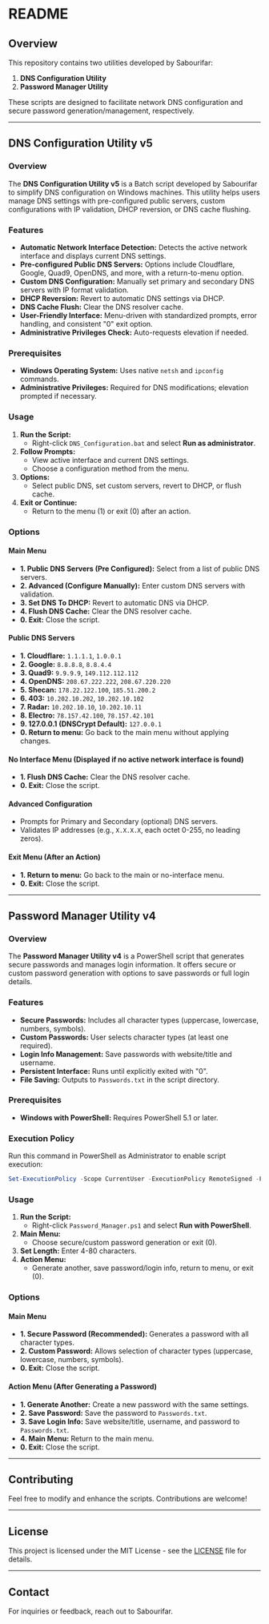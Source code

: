 # README

## Overview

This repository contains two utilities developed by Sabourifar: 

1. **DNS Configuration Utility**
2. **Password Manager Utility**

These scripts are designed to facilitate network DNS configuration and secure password generation/management, respectively.

---

## DNS Configuration Utility v5

### Overview

The **DNS Configuration Utility v5** is a Batch script developed by Sabourifar to simplify DNS configuration on Windows machines. This utility helps users manage DNS settings with pre-configured public servers, custom configurations with IP validation, DHCP reversion, or DNS cache flushing.

### Features

- **Automatic Network Interface Detection:** Detects the active network interface and displays current DNS settings.
- **Pre-configured Public DNS Servers:** Options include Cloudflare, Google, Quad9, OpenDNS, and more, with a return-to-menu option.
- **Custom DNS Configuration:** Manually set primary and secondary DNS servers with IP format validation.
- **DHCP Reversion:** Revert to automatic DNS settings via DHCP.
- **DNS Cache Flush:** Clear the DNS resolver cache.
- **User-Friendly Interface:** Menu-driven with standardized prompts, error handling, and consistent "0" exit option.
- **Administrative Privileges Check:** Auto-requests elevation if needed.

### Prerequisites

- **Windows Operating System:** Uses native `netsh` and `ipconfig` commands.
- **Administrative Privileges:** Required for DNS modifications; elevation prompted if necessary.

### Usage

1. **Run the Script:**
   - Right-click `DNS_Configuration.bat` and select **Run as administrator**.
2. **Follow Prompts:**
   - View active interface and current DNS settings.
   - Choose a configuration method from the menu.
3. **Options:**
   - Select public DNS, set custom servers, revert to DHCP, or flush cache.
4. **Exit or Continue:**
   - Return to the menu (1) or exit (0) after an action.

### Options

#### Main Menu
- **1. Public DNS Servers (Pre Configured):** Select from a list of public DNS servers.
- **2. Advanced (Configure Manually):** Enter custom DNS servers with validation.
- **3. Set DNS To DHCP:** Revert to automatic DNS via DHCP.
- **4. Flush DNS Cache:** Clear the DNS resolver cache.
- **0. Exit:** Close the script.

#### Public DNS Servers
- **1. Cloudflare:** `1.1.1.1`, `1.0.0.1`
- **2. Google:** `8.8.8.8`, `8.8.4.4`
- **3. Quad9:** `9.9.9.9`, `149.112.112.112`
- **4. OpenDNS:** `208.67.222.222`, `208.67.220.220`
- **5. Shecan:** `178.22.122.100`, `185.51.200.2`
- **6. 403:** `10.202.10.202`, `10.202.10.102`
- **7. Radar:** `10.202.10.10`, `10.202.10.11`
- **8. Electro:** `78.157.42.100`, `78.157.42.101`
- **9. 127.0.0.1 (DNSCrypt Default):** `127.0.0.1`
- **0. Return to menu:** Go back to the main menu without applying changes.

#### No Interface Menu (Displayed if no active network interface is found)
- **1. Flush DNS Cache:** Clear the DNS resolver cache.
- **0. Exit:** Close the script.

#### Advanced Configuration
- Prompts for Primary and Secondary (optional) DNS servers.
- Validates IP addresses (e.g., `X.X.X.X`, each octet 0-255, no leading zeros).

#### Exit Menu (After an Action)
- **1. Return to menu:** Go back to the main or no-interface menu.
- **0. Exit:** Close the script.

---

## Password Manager Utility v4

### Overview

The **Password Manager Utility v4** is a PowerShell script that generates secure passwords and manages login information. It offers secure or custom password generation with options to save passwords or full login details.

### Features

- **Secure Passwords:** Includes all character types (uppercase, lowercase, numbers, symbols).
- **Custom Passwords:** User selects character types (at least one required).
- **Login Info Management:** Save passwords with website/title and username.
- **Persistent Interface:** Runs until explicitly exited with "0".
- **File Saving:** Outputs to `Passwords.txt` in the script directory.

### Prerequisites

- **Windows with PowerShell:** Requires PowerShell 5.1 or later.

### Execution Policy

Run this command in PowerShell as Administrator to enable script execution:
```powershell
Set-ExecutionPolicy -Scope CurrentUser -ExecutionPolicy RemoteSigned -Force
```

### Usage

1. **Run the Script:**
   - Right-click `Password_Manager.ps1` and select **Run with PowerShell**.
2. **Main Menu:**
   - Choose secure/custom password generation or exit (0).
3. **Set Length:** Enter 4-80 characters.
4. **Action Menu:**
   - Generate another, save password/login info, return to menu, or exit (0).

### Options

#### Main Menu
- **1. Secure Password (Recommended):** Generates a password with all character types.
- **2. Custom Password:** Allows selection of character types (uppercase, lowercase, numbers, symbols).
- **0. Exit:** Close the script.

#### Action Menu (After Generating a Password)
- **1. Generate Another:** Create a new password with the same settings.
- **2. Save Password:** Save the password to `Passwords.txt`.
- **3. Save Login Info:** Save website/title, username, and password to `Passwords.txt`.
- **4. Main Menu:** Return to the main menu.
- **0. Exit:** Close the script.

---

## Contributing

Feel free to modify and enhance the scripts. Contributions are welcome!

---

## License

This project is licensed under the MIT License - see the [LICENSE](LICENSE) file for details.

---

## Contact

For inquiries or feedback, reach out to Sabourifar.
